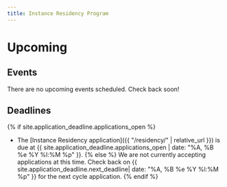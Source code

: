 ```yaml
---
title: Instance Residency Program
---
```


# Upcoming

## Events

There are no upcoming events scheduled. Check back soon!

## Deadlines

{% if site.application_deadline.applications_open %}
* The [Instance Residency application]({{ "/residency/" | relative_url }}) is due at {{ site.application_deadline.applications_open | date: "%A, %B %e %Y %l:%M %p" }}.
{% else %}
We are not currently accepting applications at this time. Check back on {{ site.application_deadline.next_deadline| date: "%A, %B %e %Y %l:%M %p" }} for the next cycle application.
{% endif %}
